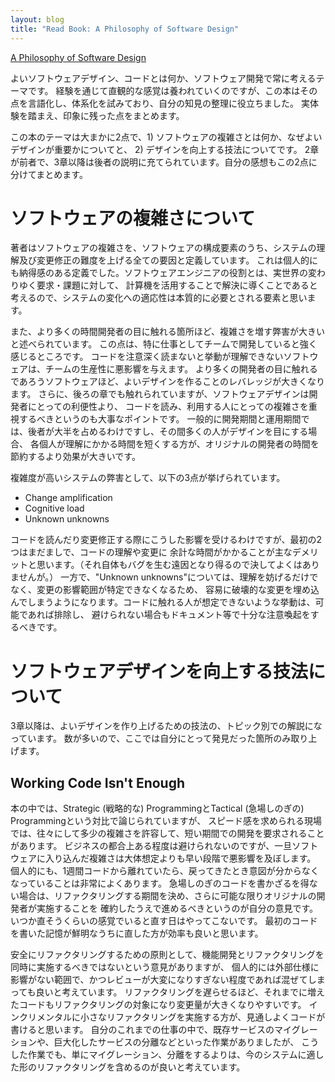 ```yaml
---
layout: blog
title: "Read Book: A Philosophy of Software Design"
---
```


[A Philosophy of Software Design](https://www.amazon.co.jp/dp/B07N1XLQ7D/ref=cm_sw_em_r_mt_dp_JMCWYZ63EQGY1Q6BTGST)

よいソフトウェアデザイン、コードとは何か、ソフトウェア開発で常に考えるテーマです。
経験を通じて直観的な感覚は養われていくのですが、この本はその点を言語化し、体系化を試みており、自分の知見の整理に役立ちました。
実体験を踏まえ、印象に残った点をまとめます。
<!--end_excerpt-->

この本のテーマは大まかに2点で、1) ソフトウェアの複雑さとは何か、なぜよいデザインが重要かについてと、
2) デザインを向上する技法についてです。
2章が前者で、3章以降は後者の説明に充てられています。自分の感想もこの2点に分けてまとめます。

# ソフトウェアの複雑さについて
著者はソフトウェアの複雑さを、ソフトウェアの構成要素のうち、システムの理解及び変更修正の難度を上げる全ての要因と定義しています。
これは個人的にも納得感のある定義でした。ソフトウェアエンジニアの役割とは、実世界の変わりゆく要求・課題に対して、
計算機を活用することで解決に導くことであると考えるので、システムの変化への適応性は本質的に必要とされる要素と思います。

また、より多くの時間開発者の目に触れる箇所ほど、複雑さを増す弊害が大きいと述べられています。
この点は、特に仕事としてチームで開発していると強く感じるところです。
コードを注意深く読まないと挙動が理解できないソフトウェアは、チームの生産性に悪影響を与えます。
より多くの開発者の目に触れるであろうソフトウェアほど、よいデザインを作ることのレバレッジが大きくなります。
さらに、後ろの章でも触れられていますが、ソフトウェアデザインは開発者にとっての利便性より、
コードを読み、利用する人にとっての複雑さを重視するべきというのも大事なポイントです。
一般的に開発期間と運用期間では、後者が大半を占めるわけですし、その間多くの人がデザインを目にする場合、
各個人が理解にかかる時間を短くする方が、オリジナルの開発者の時間を節約するより効果が大きいです。

複雑度が高いシステムの弊害として、以下の3点が挙げられています。
- Change amplification
- Cognitive load
- Unknown unknowns

コードを読んだり変更修正する際にこうした影響を受けるわけですが、最初の2つはまだましで、コードの理解や変更に
余計な時間がかかることが主なデメリットと思います。（それ自体もバグを生む遠因となり得るので決してよくはありませんが。）
一方で、"Unknown unknowns"については、理解を妨げるだけでなく、変更の影響範囲が特定できなくなるため、
容易に破壊的な変更を埋め込んでしまうようになります。コードに触れる人が想定できないような挙動は、可能であれば排除し、
避けられない場合もドキュメント等で十分な注意喚起をするべきです。

# ソフトウェアデザインを向上する技法について
3章以降は、よいデザインを作り上げるための技法の、トピック別での解説になっています。
数が多いので、ここでは自分にとって発見だった箇所のみ取り上げます。

## Working Code Isn't Enough
本の中では、Strategic (戦略的な) ProgrammingとTactical (急場しのぎの) Programmingという対比で論じられていますが、
スピード感を求められる現場では、往々にして多少の複雑さを許容して、短い期間での開発を要求されることがあります。
ビジネスの都合上ある程度は避けられないのですが、一旦ソフトウェアに入り込んだ複雑さは大体想定よりも早い段階で悪影響を及ぼします。
個人的にも、1週間コードから離れていたら、戻ってきたとき意図が分からなくなっていることは非常によくあります。
急場しのぎのコードを書かざるを得ない場合は、リファクタリングする期間を決め、さらに可能な限りオリジナルの開発者が実施することを
確約したうえで進めるべきというのが自分の意見です。いつか直そうくらいの感覚でいると直す日はやってこないです。
最初のコードを書いた記憶が鮮明なうちに直した方が効率も良いと思います。

安全にリファクタリングするための原則として、機能開発とリファクタリングを同時に実施するべきではないという意見がありますが、
個人的には外部仕様に影響がない範囲で、かつレビューが大変になりすぎない程度であれば混ぜてしまっても良いと考えています。
リファクタリングを遅らせるほど、それまでに増えたコードもリファクタリングの対象になり変更量が大きくなりやすいです。
インクリメンタルに小さなリファクタリングを実施する方が、見通しよくコードが書けると思います。
自分のこれまでの仕事の中で、既存サービスのマイグレーションや、巨大化したサービスの分離などといった作業がありましたが、
こうした作業でも、単にマイグレーション、分離をするよりは、今のシステムに適した形のリファクタリングを含めるのが良いと考えています。